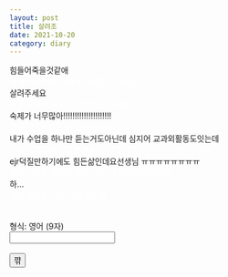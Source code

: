 ```yaml
---
layout: post
title: 살려조
date: 2021-10-20
category: diary
---
```


<script>
  function jsMove(){
    var baselink = "/secrets/help";
    var pc = document.getElementById('passcode').value;
    var temp = baselink.concat(pc);
    window.open(temp.toLowerCase());
  }
</script>


<div>
힘들어죽을것같애<br>
<span style="color: white">제목: 코끼리에 대해서 생각하지 마세요<br></span>
살려주세요<br>
<span style="color: white">이 방송에서 순위는 아무것도 아니야<br></span>
숙제가 너무많아!!!!!!!!!!!!!!!!!!!!!<br>
<span style="color: white">그냥 넘겨버려도 되는 요소이지<br></span>
내가 수업을 하나만 듣는거도아닌데 심지어 교과외활동도잇는데<br>
<span style="color: white">인생은 아무래도 영화가 아닌지라<br></span>
ejr덕질만하기에도 힘든삶인데요선생님 ㅠㅠㅠㅠㅠㅠㅠㅠ<br>
<span style="color: white">총이 나와도 끝까지 쏘지 않는 게 현명한 편이지요<br></span>
하...<br>
<span style="color: white">정말 중요한 것은 그게 아닌데<br></span>
<br>
<br>
형식: 영어 (9자)
<br>
<form autocomplete='off' onsubmit = "jsMove();">
  <input id = 'passcode' type='text' required><br>
  <br>
  <input type = 'submit' value = '꺆'>
</form>
</div>